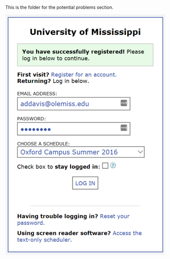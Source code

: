 This is the folder for the potential problems section. 

![picture of writing center login](assets/Capture.PNG)

